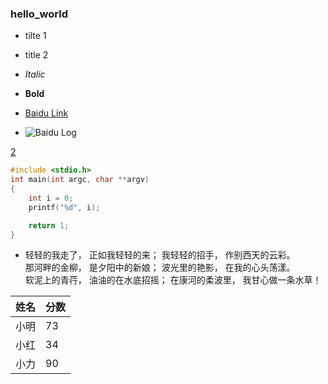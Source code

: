 ### hello_world
* tilte 1
* title 2

* *Italic*
* **Bold**


* [Baidu Link](http://www.baidu.com)
* ![Baidu Log](http://www.baidu.com/img/bd_logo1.png)

[1]:http://www.baidu.com "baidu"
[2]:http://www.yahoo.com "yahoo"

[2]

``` c
#include <stdio.h>
int main(int argc, char **argv)
{
    int i = 0;
    printf("%d", i);

    return 1;
}
```

* 轻轻的我走了， 正如我轻轻的来； 我轻轻的招手， 作别西天的云彩。  
那河畔的金柳， 是夕阳中的新娘； 波光里的艳影， 在我的心头荡漾。  
软泥上的青荇， 油油的在水底招摇； 在康河的柔波里， 我甘心做一条水草！  


|姓名|分数|
|-|-|
|小明|73|
|小红|34|
|小力|90|

